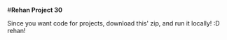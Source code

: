 #**Rehan Project 30**

Since you want code for projects, download this' zip, and run it locally! :D rehan!
